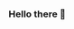 ### Hello there 👋

<!--
**Berk035/Berk035** is a ✨ _special_ ✨ repository because its `README.md` (this file) appears on your GitHub profile.

About Berk;

- 🔭 I’m currently working as Research Asst.
- 🌱 I’m currently learning ML, Robotics and Autonomous Systems.

![Dino](https://github.com/Berk035/Berk035/blob/master/dinosaur.gif)
